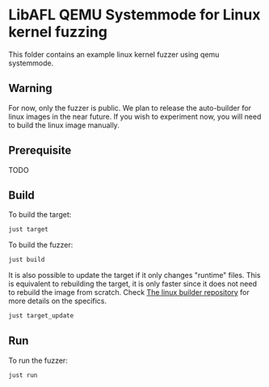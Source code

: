 # LibAFL QEMU Systemmode for Linux kernel fuzzing

This folder contains an example linux kernel fuzzer using qemu systemmode.

## Warning

For now, only the fuzzer is public. We plan to release the auto-builder for linux
images in the near future.
If you wish to experiment now, you will need to build the linux image manually.

## Prerequisite

TODO

## Build

To build the target:
```bash
just target
```

To build the fuzzer:
```bash
just build
```

It is also possible to update the target if it only changes "runtime" files.
This is equivalent to rebuilding the target, it is only faster since it does not need to rebuild the image from scratch.
Check [The linux builder repository](https://github.com/AFLplusplus/linux-qemu-image-builder.git) for more details on the specifics.
```bash
just target_update
```

## Run

To run the fuzzer:
```bash
just run
```